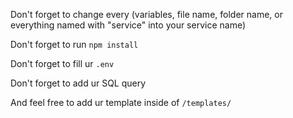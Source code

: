 <!-- Add README here -->

Don't forget to change every (variables, file name, folder name, or everything named with "service" into your service name)

Don't forget to run `npm install`

Don't forget to fill ur `.env`

Don't forget to add ur SQL query

And feel free to add ur template inside of `/templates/`
